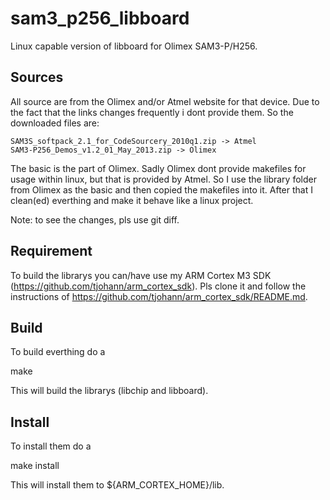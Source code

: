 sam3_p256_libboard
==================

Linux capable version of libboard for Olimex SAM3-P/H256.


Sources
-------

All source are from the Olimex and/or Atmel website for that device. Due to the fact that the links changes frequently i dont provide them. So the downloaded files are:

    SAM3S_softpack_2.1_for_CodeSourcery_2010q1.zip -> Atmel
    SAM3-P256_Demos_v1.2_01_May_2013.zip -> Olimex

The basic is the part of Olimex. Sadly Olimex dont provide makefiles for usage within linux, but that is provided by Atmel. So I use the library folder from Olimex as the basic and then copied the makefiles into it. After that I clean(ed) everthing and make it behave like a linux project.

Note: to see the changes, pls use git diff.


Requirement
-----------

To build the librarys you can/have use my ARM Cortex M3 SDK (https://github.com/tjohann/arm_cortex_sdk). Pls clone it and follow the instructions of https://github.com/tjohann/arm_cortex_sdk/README.md.


Build
-----

To build everthing do a

   make

This will build the librarys (libchip and libboard).


Install
-------

To install them do a

   make install

This will install them to ${ARM_CORTEX_HOME}/lib.
